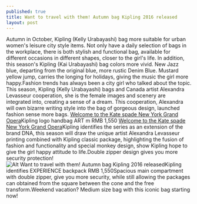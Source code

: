 ```yaml
---
published: true
title: Want to travel with them! Autumn bag Kipling 2016 released
layout: post
---
```

Autumn in October, Kipling (Kelly Urabayashi) bag more suitable for urban women\'s leisure city style items. Not only have a daily selection of bags in the workplace, there is both stylish and functional bag, available for different occasions in different shapes, closer to the girl\'s life. In addition, this season\'s Kipling (Kai Urabayashi) bag colors more vivid. New Jazz blue, departing from the original blue, more rustic Denim Blue. Mustard yellow jump, carries the longing for holidays, giving the music the girl more happy.Fashion trends has always been a city girl who talked about the topic. This season, Kipling (Kelly Urabayashi) bags and Canada artist Alexandra Levasseur cooperation, she is the female images and scenery are integrated into, creating a sense of a dream. This cooperation, Alexandra will own bizarre writing style into the bag of gorgeous design, launched fashion sense more bags. [Welcome to the Kate spade New York Grand Opera](http://www.focalstyle.com/2016/08/30/welcome-to-the-kate-spade-new-york-grand-opera-fun-handbags-too-grass/)Kipling logo handbag ART m RMB 1,550 [Welcome to the Kate spade New York Grand Opera](http://www.focalstyle.com/2016/08/30/welcome-to-the-kate-spade-new-york-grand-opera-fun-handbags-too-grass/)Kipling identifies the series as an extension of the brand DNA, this season will draw the unique artist Alexandra Levasseur printing combined with Kipling classic package, highlighting the fusion of fashion and functionality and special monkey design, show Kipling hope to give the girl happy attitude to life.Double zipper design gives you more security protection!![Alt Want to travel with them! Autumn bag Kipling 2016 released](https://c2.staticflickr.com/6/5480/30727683295_5488761ef0_z.jpg)Kipling identifies EXPERIENCE backpack RMB 1,550Spacious main compartment with double zipper, give you more security, while still allowing the packages can obtained from the square between the cone and the free transform.Weekend vacation? Medium size bag with this iconic bag starting now!